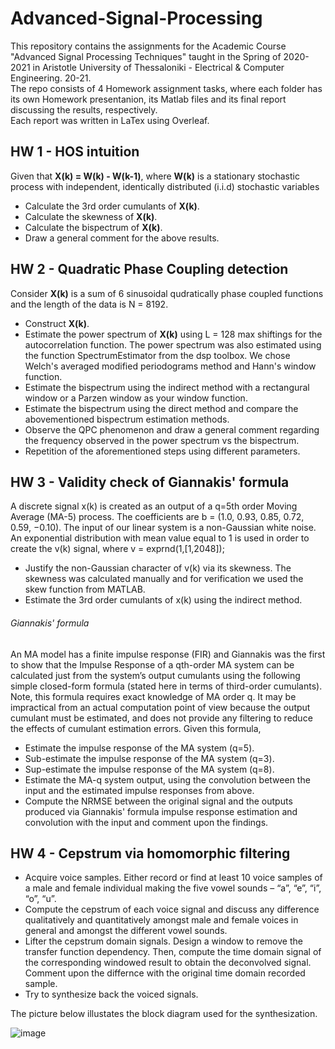 # Advanced-Signal-Processing
This repository contains the assignments for the Academic Course "Advanced Signal Processing Techniques" taught in the Spring of 2020-2021 in Aristotle University of Thessaloniki - Electrical & Computer Engineering. 20-21.<br />
The repo consists of 4 Homework assignment tasks, where each folder has its own Homework presentanion, its Matlab files and its final report discussing the results, respectively.<br />
Each report was written in LaTex using Overleaf.<br />

## HW 1 - HOS intuition
Given that **X(k) = W(k) - W(k-1)**, where **W(k)**  is a stationary stochastic process with independent, identically distributed (i.i.d) stochastic variables
- Calculate the 3rd order cumulants of **X(k)**.
- Calculate the skewness of **X(k)**.
- Calculate the bispectrum of **X(k)**.
- Draw a general comment for the above results.

## HW 2 - Quadratic Phase Coupling detection
Consider **X(k)** is a sum of 6 sinusoidal qudratically phase coupled functions and the length of the data is N = 8192.
- Construct **X(k)**.
- Estimate the power spectrum of **X(k)** using L = 128 max shiftings for the autocorrelation function. The power spectrum was also estimated using the function SpectrumEstimator from the dsp toolbox. We chose Welch's averaged modified periodograms method and Hann's window function.
- Estimate the bispectrum using the indirect method with a rectangural window or a Parzen window as your window function.
- Estimate the bispectrum using the direct method and compare the abovementioned bispectrum estimation methods.
- Observe the QPC phenomenon and draw a general comment regarding the frequency observed in the power spectrum vs the bispectrum.
- Repetition of the aforementioned steps using different parameters.

## HW 3 - Validity check of Giannakis' formula
A discrete signal x(k) is created as an output of a q=5th order Moving Average (MA-5) process. The coefficients are b = (1.0, 0.93, 0.85, 0.72, 0.59, −0.10). The input of our linear system is a non-Gaussian white noise. An exponential distribution with mean value equal to 1 is used in order to create the v(k) signal, where v = exprnd(1,[1,2048]);
- Justify the non-Gaussian character of v(k) via its skewness. The skewness was calculated manually and for verification we used the skew function from MATLAB.
- Estimate the 3rd order cumulants of x(k) using the indirect method.

###### Giannakis' formula
An MA model has a finite impulse response (FIR) and Giannakis was the first to show that the Impulse Response of a qth-order MA system can be calculated just from the system’s output cumulants using the following simple closed-form formula (stated here in terms of third-order cumulants). <br />
Note, this formula requires exact knowledge of MA order q. It may be impractical from an actual computation point of view because the output cumulant must be estimated, and does not provide any filtering to reduce the effects of cumulant estimation errors. Given this formula,
- Estimate the impulse response of the MA system (q=5).
- Sub-estimate the impulse response of the MA system (q=3).
- Sup-estimate the impulse response of the MA system (q=8).
- Estimate the MA-q system output, using the convolution between the input and the estimated impulse responses from above.
- Compute the NRMSE between the original signal and the outputs produced via Giannakis' formula impulse response estimation and convolution with the input and comment upon the findings.

## HW 4 - Cepstrum via homomorphic filtering
- Acquire voice samples. Either record or find at least 10 voice samples of a male and female individual making the five vowel sounds – “a”, “e”, “i”, “o”, “u”.
- Compute the cepstrum of each voice signal and discuss any difference qualitatively and quantitatively amongst male and female voices in general and amongst the different vowel sounds.
- Lifter the cepstrum domain signals. Design a window to remove the transfer function dependency. Then, compute the time domain signal of the corresponding windowed result to obtain the deconvolved signal. Comment upon the differnce with the original time domain recorded sample.
- Try to synthesize back the voiced signals.

The picture below illustates the block diagram used for the synthesization.


![image](https://user-images.githubusercontent.com/26204902/132141458-93c56f62-1e01-424a-aa63-42f18b3bf81e.png)






